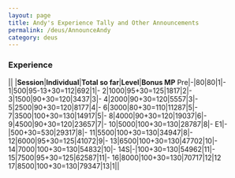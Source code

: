 ```yaml
---
layout: page
title: Andy's Experience Tally and Other Announcements
permalink: /deus/AnnounceAndy
category: deus
---
```

### Experience

|| |__Session__|__Individual__|__Total so far__|__Level__|__Bonus MP__
Pre|-|80|80|1|-
1|500|95-13+30=112|692|1|-
2|1000|95+30=125|1817|2|-
3|1500|90+30=120|3437|3|-
4|2000|90+30=120|5557|3|-
5|2500|90+30=120|8177|4|-
6|3000|80+30=110|11287|5|-
7|3500|100+30=130|14917|5|-
8|4000|90+30=120|19037|6|-
9|4500|90+30=120|23657|7|-
10|5000|100+30=130|28787|8|-
E1|-|500+30=530|29317|8|-
11|5500|100+30=130|34947|8|-
12|6000|95+30=125|41072|9|-
13|6500|100+30=130|47702|10|-
14|7000|100+30=130|54832|10|-
14S|-|100+30=130|54962|11|-
15|7500|95+30=125|62587|11|-
16|8000|100+30=130|70717|12|12
17|8500|100+30=130|79347|13|1||
